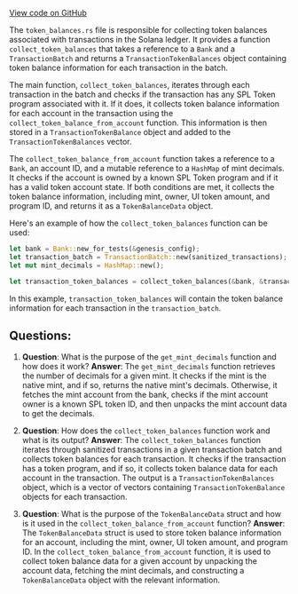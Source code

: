 [View code on GitHub](https://github.com/solana-labs/solana/blob/master/ledger/src/token_balances.rs)

The `token_balances.rs` file is responsible for collecting token balances associated with transactions in the Solana ledger. It provides a function `collect_token_balances` that takes a reference to a `Bank` and a `TransactionBatch` and returns a `TransactionTokenBalances` object containing token balance information for each transaction in the batch.

The main function, `collect_token_balances`, iterates through each transaction in the batch and checks if the transaction has any SPL Token program associated with it. If it does, it collects token balance information for each account in the transaction using the `collect_token_balance_from_account` function. This information is then stored in a `TransactionTokenBalance` object and added to the `TransactionTokenBalances` vector.

The `collect_token_balance_from_account` function takes a reference to a `Bank`, an account ID, and a mutable reference to a `HashMap` of mint decimals. It checks if the account is owned by a known SPL Token program and if it has a valid token account state. If both conditions are met, it collects the token balance information, including mint, owner, UI token amount, and program ID, and returns it as a `TokenBalanceData` object.

Here's an example of how the `collect_token_balances` function can be used:

```rust
let bank = Bank::new_for_tests(&genesis_config);
let transaction_batch = TransactionBatch::new(sanitized_transactions);
let mut mint_decimals = HashMap::new();

let transaction_token_balances = collect_token_balances(&bank, &transaction_batch, &mut mint_decimals);
```

In this example, `transaction_token_balances` will contain the token balance information for each transaction in the `transaction_batch`.
## Questions: 
 1. **Question**: What is the purpose of the `get_mint_decimals` function and how does it work?
   **Answer**: The `get_mint_decimals` function retrieves the number of decimals for a given mint. It checks if the mint is the native mint, and if so, returns the native mint's decimals. Otherwise, it fetches the mint account from the bank, checks if the mint account owner is a known SPL token ID, and then unpacks the mint account data to get the decimals.

2. **Question**: How does the `collect_token_balances` function work and what is its output?
   **Answer**: The `collect_token_balances` function iterates through sanitized transactions in a given transaction batch and collects token balances for each transaction. It checks if the transaction has a token program, and if so, it collects token balance data for each account in the transaction. The output is a `TransactionTokenBalances` object, which is a vector of vectors containing `TransactionTokenBalance` objects for each transaction.

3. **Question**: What is the purpose of the `TokenBalanceData` struct and how is it used in the `collect_token_balance_from_account` function?
   **Answer**: The `TokenBalanceData` struct is used to store token balance information for an account, including the mint, owner, UI token amount, and program ID. In the `collect_token_balance_from_account` function, it is used to collect token balance data for a given account by unpacking the account data, fetching the mint decimals, and constructing a `TokenBalanceData` object with the relevant information.
